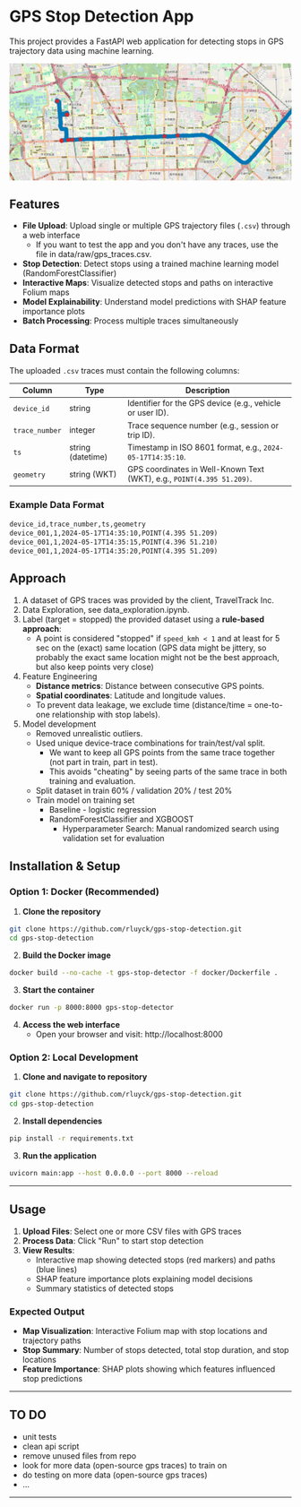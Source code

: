 # GPS Stop Detection App

This project provides a FastAPI web application for detecting stops in GPS trajectory data using machine learning. 

<img src="api/static/stops_example.png" alt="Example of GPS stops detection" width="600" style="display: block; margin: 0 left;"/>

## Features

- **File Upload**: Upload single or multiple GPS trajectory files (`.csv`) through a web interface
   - If you want to test the app and you don't have any traces, use the file in data/raw/gps_traces.csv.
- **Stop Detection**: Detect stops using a trained machine learning model (RandomForestClassifier)
- **Interactive Maps**: Visualize detected stops and paths on interactive Folium maps
- **Model Explainability**: Understand model predictions with SHAP feature importance plots
- **Batch Processing**: Process multiple traces simultaneously

## Data Format

The uploaded `.csv` traces must contain the following columns:

| Column         | Type              | Description                                                                 |
|----------------|-------------------|-----------------------------------------------------------------------------|
| `device_id`    | string            | Identifier for the GPS device (e.g., vehicle or user ID).                  |
| `trace_number` | integer           | Trace sequence number (e.g., session or trip ID).                          |
| `ts       `    | string (datetime) | Timestamp in ISO 8601 format, e.g., `2024-05-17T14:35:10`.                 |
| `geometry`     | string (WKT)      | GPS coordinates in Well-Known Text (WKT), e.g., `POINT(4.395 51.209)`.     |

### Example Data Format
```csv
device_id,trace_number,ts,geometry
device_001,1,2024-05-17T14:35:10,POINT(4.395 51.209)
device_001,1,2024-05-17T14:35:15,POINT(4.396 51.210)
device_001,1,2024-05-17T14:35:20,POINT(4.395 51.209)
```
## Approach

1. A dataset of GPS traces was provided by the client, TravelTrack Inc.
2. Data Exploration, see data_exploration.ipynb.
3. Label (target = stopped) the provided dataset using a **rule-based approach**:
   - A point is considered "stopped" if `speed_kmh < 1` and at least for 5 sec on the (exact) same location (GPS data might be jittery, so probably the exact same location might not be the best approach, but also keep points very close)
4. Feature Engineering
   - **Distance metrics**: Distance between consecutive GPS points.
   - **Spatial coordinates**: Latitude and longitude values.
   - To prevent data leakage, we exclude time (distance/time = one-to-one relationship with stop labels).
5. Model development
   - Removed unrealistic outliers.
   - Used unique device-trace combinations for train/test/val split.
      - We want to keep all GPS points from the same trace together (not part in train, part in test).
      - This avoids "cheating" by seeing parts of the same trace in both training and evaluation.
   - Split dataset in train 60% / validation 20% / test 20%
   - Train model on training set
      - Baseline - logistic regression
      - RandomForestClassifier and XGBOOST
         - Hyperparameter Search: Manual randomized search using validation set for evaluation

## Installation & Setup

### Option 1: Docker (Recommended)

1. **Clone the repository**
```bash
git clone https://github.com/rluyck/gps-stop-detection.git
cd gps-stop-detection
```

2. **Build the Docker image**
```bash
docker build --no-cache -t gps-stop-detector -f docker/Dockerfile .
```

3. **Start the container**
```bash
docker run -p 8000:8000 gps-stop-detector
```

4. **Access the web interface**
   - Open your browser and visit: http://localhost:8000

### Option 2: Local Development

1. **Clone and navigate to repository**
```bash
git clone https://github.com/rluyck/gps-stop-detection.git
cd gps-stop-detection
```

2. **Install dependencies**
```bash
pip install -r requirements.txt
```

3. **Run the application**
```bash
uvicorn main:app --host 0.0.0.0 --port 8000 --reload
```

---

## Usage

1. **Upload Files**: Select one or more CSV files with GPS traces
2. **Process Data**: Click "Run" to start stop detection
3. **View Results**: 
   - Interactive map showing detected stops (red markers) and paths (blue lines)
   - SHAP feature importance plots explaining model decisions
   - Summary statistics of detected stops

### Expected Output
- **Map Visualization**: Interactive Folium map with stop locations and trajectory paths
- **Stop Summary**: Number of stops detected, total stop duration, and stop locations
- **Feature Importance**: SHAP plots showing which features influenced stop predictions

---

## TO DO

- unit tests
- clean api script
- remove unused files from repo
- look for more data (open-source gps traces) to train on
- do testing on more data (open-source gps traces)
- ...

---

